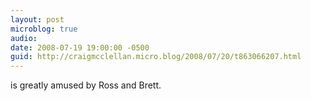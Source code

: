 ```yaml
---
layout: post
microblog: true
audio: 
date: 2008-07-19 19:00:00 -0500
guid: http://craigmcclellan.micro.blog/2008/07/20/t863066207.html
---
```

is greatly amused by Ross and Brett.
